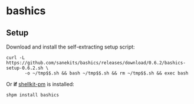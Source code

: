 # bashics

## Setup

Download and install the self-extracting setup script:

```
curl -L https://github.com/sanekits/bashics/releases/download/0.6.2/bashics-setup-0.6.2.sh \
       -o ~/tmp$$.sh && bash ~/tmp$$.sh && rm ~/tmp$$.sh && exec bash
```

Or **if** [shellkit-pm](https://github.com/sanekits/shellkit-pm) is installed:

    shpm install bashics

##

